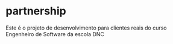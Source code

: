 # partnership
Este é o projeto de desenvolvimento para clientes reais do curso Engenheiro de Software da escola DNC
